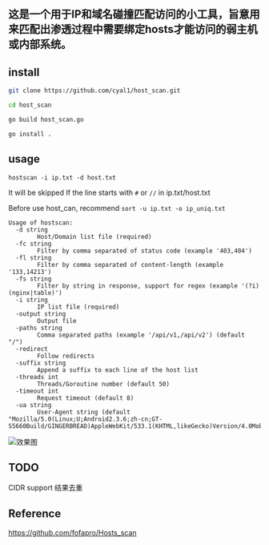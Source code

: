 ## 这是一个用于IP和域名碰撞匹配访问的小工具，旨意用来匹配出渗透过程中需要绑定hosts才能访问的弱主机或内部系统。

## install
```bash
git clone https://github.com/cyal1/host_scan.git

cd host_scan

go build host_scan.go

go install .
```
## usage

`hostscan -i ip.txt -d host.txt`

It will be skipped If the line starts with `#` or `//` in ip.txt/host.txt

Before use host_can, recommend `sort -u ip.txt -o ip_uniq.txt`

```
Usage of hostscan:
  -d string
        Host/Domain list file (required)
  -fc string
        Filter by comma separated of status code (example '403,404')
  -fl string
        Filter by comma separated of content-length (example '133,14213')
  -fs string
        Filter by string in response, support for regex (example '(?i)(nginx|table)')
  -i string
        IP list file (required)
  -output string
        Output file
  -paths string
        Comma separated paths (example '/api/v1,/api/v2') (default "/")
  -redirect
        Follow redirects
  -suffix string
        Append a suffix to each line of the host list
  -threads int
        Threads/Goroutine number (default 50)
  -timeout int
        Request timeout (default 8)
  -ua string
        User-Agent string (default "Mozilla/5.0(Linux;U;Android2.3.6;zh-cn;GT-S5660Build/GINGERBREAD)AppleWebKit/533.1(KHTML,likeGecko)Version/4.0MobileSafari/533.1MicroMessenger/4.5.255")
```

![效果图](https://raw.githubusercontent.com/cyal1/host_scan/master/test.jpg)

## TODO

CIDR support
结果去重

## Reference
https://github.com/fofapro/Hosts_scan

